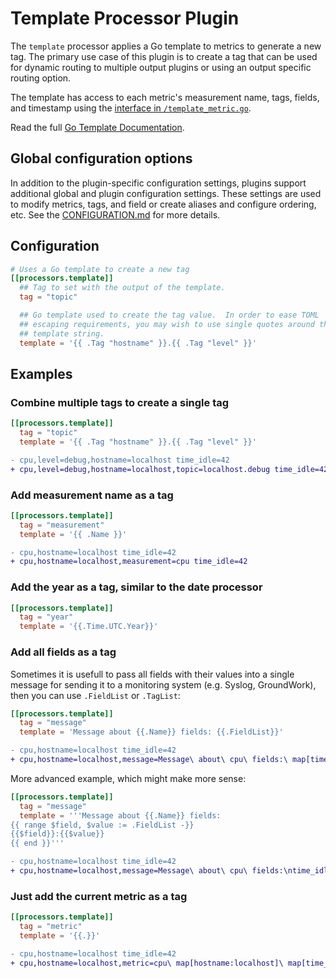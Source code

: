 # Template Processor Plugin

The `template` processor applies a Go template to metrics to generate a new
tag.  The primary use case of this plugin is to create a tag that can be used
for dynamic routing to multiple output plugins or using an output specific
routing option.

The template has access to each metric's measurement name, tags, fields, and
timestamp using the [interface in `/template_metric.go`](template_metric.go).

Read the full [Go Template Documentation][].

## Global configuration options <!-- @/docs/includes/plugin_config.md -->

In addition to the plugin-specific configuration settings, plugins support
additional global and plugin configuration settings. These settings are used to
modify metrics, tags, and field or create aliases and configure ordering, etc.
See the [CONFIGURATION.md][CONFIGURATION.md] for more details.

[CONFIGURATION.md]: ../../../docs/CONFIGURATION.md

## Configuration

```toml @sample.conf
# Uses a Go template to create a new tag
[[processors.template]]
  ## Tag to set with the output of the template.
  tag = "topic"

  ## Go template used to create the tag value.  In order to ease TOML
  ## escaping requirements, you may wish to use single quotes around the
  ## template string.
  template = '{{ .Tag "hostname" }}.{{ .Tag "level" }}'
```

## Examples

### Combine multiple tags to create a single tag

```toml
[[processors.template]]
  tag = "topic"
  template = '{{ .Tag "hostname" }}.{{ .Tag "level" }}'
```

```diff
- cpu,level=debug,hostname=localhost time_idle=42
+ cpu,level=debug,hostname=localhost,topic=localhost.debug time_idle=42
```

### Add measurement name as a tag

```toml
[[processors.template]]
  tag = "measurement"
  template = '{{ .Name }}'
```

```diff
- cpu,hostname=localhost time_idle=42
+ cpu,hostname=localhost,measurement=cpu time_idle=42
```

### Add the year as a tag, similar to the date processor

```toml
[[processors.template]]
  tag = "year"
  template = '{{.Time.UTC.Year}}'
```

### Add all fields as a tag

Sometimes it is usefull to pass all fields with their values into a single
message for sending it to a monitoring system (e.g. Syslog, GroundWork), then
you can use `.FieldList` or `.TagList`:

```toml
[[processors.template]]
  tag = "message"
  template = 'Message about {{.Name}} fields: {{.FieldList}}'
```

```diff
- cpu,hostname=localhost time_idle=42
+ cpu,hostname=localhost,message=Message\ about\ cpu\ fields:\ map[time_idle:42] time_idle=42
```

More advanced example, which might make more sense:

```toml
[[processors.template]]
  tag = "message"
  template = '''Message about {{.Name}} fields:
{{ range $field, $value := .FieldList -}}
{{$field}}:{{$value}}
{{ end }}'''
```

```diff
- cpu,hostname=localhost time_idle=42
+ cpu,hostname=localhost,message=Message\ about\ cpu\ fields:\ntime_idle:42\n time_idle=42
```

### Just add the current metric as a tag

```toml
[[processors.template]]
  tag = "metric"
  template = '{{.}}'
```

```diff
- cpu,hostname=localhost time_idle=42
+ cpu,hostname=localhost,metric=cpu\ map[hostname:localhost]\ map[time_idle:42]\ 1257894000000000000 time_idle=42
```

[Go Template Documentation]: https://golang.org/pkg/text/template/

